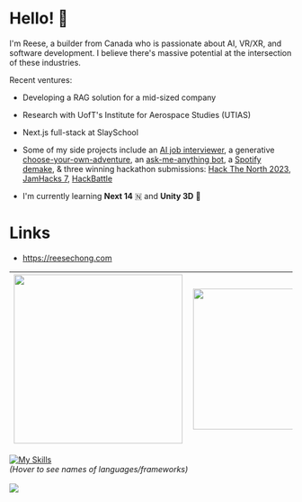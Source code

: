 # Hello! 👋
I'm Reese, a builder from Canada who is passionate about AI, VR/XR, and software development. I believe there's massive potential at the intersection of these industries.

Recent ventures:
- Developing a RAG solution for a mid-sized company
- Research with UofT's Institute for Aerospace Studies (UTIAS)
- Next.js full-stack at SlaySchool

- Some of my side projects include an [AI job interviewer](https://github.com/r-chong/interviewgpt), a generative [choose-your-own-adventure](https://github.com/r-chong/dreamlandai), an [ask-me-anything bot](https://github.com/r-chong/GPT-AMA-Bot), a [Spotify demake](https://github.com/r-chong/spotty), & three winning hackathon submissions: [Hack The North 2023](https://devpost.com/software/hawkeye-amc4n7), [JamHacks 7](https://devpost.com/software/creative-juices-come-later), [HackBattle](https://devpost.com/software/outfit-social-app)
- I'm currently learning **Next 14** 🇳 and **Unity 3D** 🧊

# Links
- https://reesechong.com

|[<img align="left" src="https://github-readme-stats.vercel.app/api?username=r-chong&show_icons=true&count_private=true&hide_border=true&theme=github_dark" width="300" />](#)|[<img align="left" src="https://github-readme-stats.vercel.app/api/top-langs/?username=r-chong&hide_border=true&layout=compact&theme=github_dark" width="250"/>](#)
|---|---|

[![My Skills](https://skillicons.dev/icons?i=js,ts,react,nextjs,python,nodejs,express,tailwind,java,firebase,mongodb,html,css&perline=18)](https://github.com/r-chong "JavaScript, TypeScript, React JS, Next JS, Python, Node, Express, Tailwind, Python, Java, Firebase, MongoDB, HTML, CSS")
<br>
*(Hover to see names of languages/frameworks)*
<br><br>
<img src="https://komarev.com/ghpvc/?username=r-chong"/>
